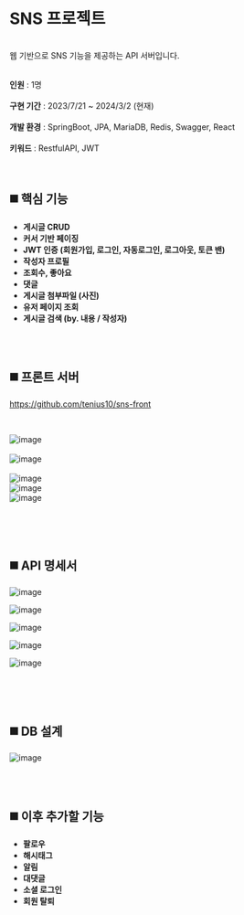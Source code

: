 # SNS 프로젝트

<br/>웹 기반으로 SNS 기능을 제공하는 API 서버입니다.<br/><br/>

__인원__ : 1명 <br/><br/>
__구현 기간__ : 2023/7/21 ~ 2024/3/2 (현재) <br/><br/>
__개발 환경__ : SpringBoot, JPA, MariaDB, Redis, Swagger, React <br/><br/>
__키워드__ : RestfulAPI, JWT<br/><br/>
<br/>

## ◼️ 핵심 기능
- __게시글 CRUD__
- __커서 기반 페이징__
- __JWT 인증 (회원가입, 로그인, 자동로그인, 로그아웃, 토큰 밴)__
- __작성자 프로필__
- __조회수, 좋아요__
- __댓글__
- __게시글 첨부파일 (사진)__
- __유저 페이지 조회__
- __게시글 검색 (by. 내용 / 작성자)__

<br/><br/>

## ◼️ 프론트 서버
https://github.com/tenius10/sns-front

<br/>

![image](https://github.com/tenius10/sns/assets/108507183/6ee2507f-6364-4963-9a31-ba2918dd1cb8)
<br/><br/>
![image](https://github.com/tenius10/sns/assets/108507183/1f24abd9-36f4-4678-8d6f-b38425d2022a)
<br/><br/>
![image](https://github.com/tenius10/sns/assets/108507183/decd9427-9a92-481e-b737-8d5259b7b678)
<br/>
![image](https://github.com/tenius10/sns/assets/108507183/899c099d-0f44-4591-a051-6356a7e1dc9f)
<br/>
![image](https://github.com/tenius10/sns/assets/108507183/facde94e-0f5d-4855-8e54-922d21fea70a)

<br/><br/><br/>

## ◼️ API 명세서

![image](https://github.com/tenius10/sns/assets/108507183/beb917c0-54fd-49c7-a6f7-22176b6a26c7)

![image](https://github.com/tenius10/sns/assets/108507183/89a954fb-f3e5-493f-86ce-72788f5a81bc)

![image](https://github.com/tenius10/sns/assets/108507183/1b36a908-dd4b-428d-aae3-d607274a533b)

![image](https://github.com/tenius10/sns/assets/108507183/a3cd90bb-d9b8-47f2-95fa-aac068a3bf73)

![image](https://github.com/tenius10/sns/assets/108507183/74ef6c56-cfb3-4513-97aa-ada969ecda26)

<br/><br/><br/>

## ◼️ DB 설계
![image](https://github.com/tenius10/sns/assets/108507183/5bf15dc4-1559-434c-ba47-ec6ea2bec693)

<br/><br/>

## ◼️ 이후 추가할 기능
- __팔로우__
- __해시태그__
- __알림__
- __대댓글__
- __소셜 로그인__
- __회원 탈퇴__

<br/><br/><br/>
